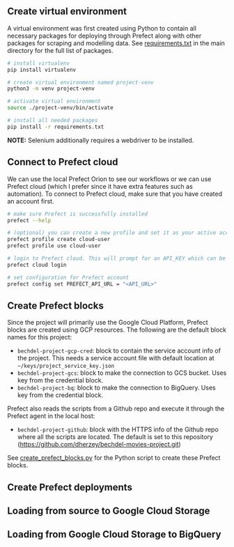 ## Create virtual environment
A virtual environment was first created using Python to contain all necessary packages for deploying through Prefect along with other packages for scraping and modelling data. See [requirements.txt](https://github.com/dherzey/bechdel-movies-project/blob/main/requirements.txt) in the main directory for the full list of packages.

```bash
# install virtualenv
pip install virtualenv

# create virtual environment named project-venv
python3 -m venv project-venv

# activate virtual environment
source ./project-venv/bin/activate

# install all needed packages
pip install -r requirements.txt
```
**NOTE:** Selenium additionally requires a webdriver to be installed.

## Connect to Prefect cloud
We can use the local Prefect Orion to see our workflows or we can use Prefect cloud (which I prefer since it have extra features such as automation). To connect to Prefect cloud, make sure that you have created an account first.
```bash
# make sure Prefect is successfully installed
prefect --help

# (optional) you can create a new profile and set it as your active account
prefect profile create cloud-user
prefect profile use cloud-user

# login to Prefect cloud. This will prompt for an API_KEY which can be generated
prefect cloud login

# set configuration for Prefect account
prefect config set PREFECT_API_URL = "<API_URL>"
```

## Create Prefect blocks
Since the project will primarily use the Google Cloud Platform, Prefect blocks are created using GCP resources. The following are the default block names for this project:
- `bechdel-project-gcp-cred`: block to contain the service account info of the project. This needs a service account file with default location at `~/keys/project_service_key.json`
- `bechdel-project-gcs`: block to make the connection to GCS bucket. Uses key from the credential block.
- `bechdel-project-bq`: block to make the  connection to BigQuery. Uses key from the credential block.

Prefect also reads the scripts from a Github repo and execute it through the Prefect agent in the local host:
- `bechdel-project-github`: block with the HTTPS info of the Github repo where all the scripts are located. The default is set to this repository (https://github.com/dherzey/bechdel-movies-project.git)

See [create_prefect_blocks.py](https://github.com/dherzey/bechdel-movies-project/blob/main/etl/create_prefect_blocks.py) for the Python script to create these Prefect blocks.

## Create Prefect deployments

## Loading from source to Google Cloud Storage

## Loading from Google Cloud Storage to BigQuery